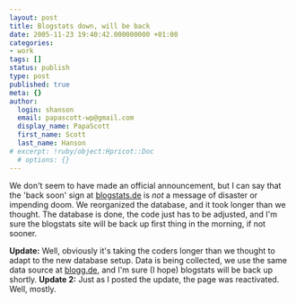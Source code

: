 ```yaml
---
layout: post
title: Blogstats down, will be back
date: 2005-11-23 19:40:42.000000000 +01:00
categories:
- work
tags: []
status: publish
type: post
published: true
meta: {}
author:
  login: shanson
  email: papascott-wp@gmail.com
  display_name: PapaScott
  first_name: Scott
  last_name: Hanson
# excerpt: !ruby/object:Hpricot::Doc
  # options: {}
---
```

<p>We don't seem to have made an official announcement, but I can say that the 'back soon' sign at <a href="http://blogstats.de/">blogstats.de</a> is <em>not</em> a message of disaster or impending doom. We reorganized the database, and it took longer than we thought. The database is done, the code just has to be adjusted, and I'm sure the blogstats site will be back up first thing in the morning, if not sooner.</p>
<p><strong>Update:</strong> Well, obviously it's taking the coders longer than we thought to adapt to the new database setup. Data is being collected, we use the same data source at <a href="http://blogg.de/">blogg.de</a>, and I'm sure (I hope) blogstats will be back up shortly. <strong>Update 2:</strong> Just as I posted the update, the page was reactivated. Well, mostly.</p>
